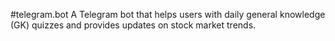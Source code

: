 #telegram.bot
A Telegram bot that helps users with daily general knowledge (GK) quizzes and provides updates on stock market trends.
